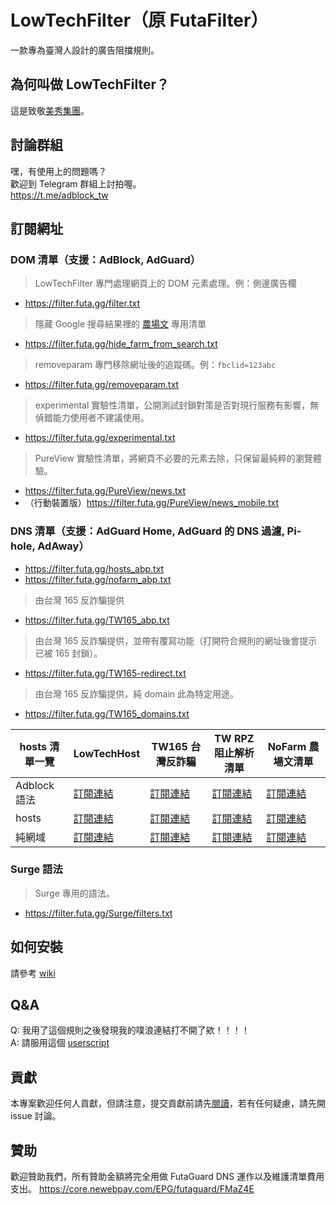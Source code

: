 # LowTechFilter（原 FutaFilter）

一款專為臺灣人設計的廣告阻擋規則。

## 為何叫做 LowTechFilter？

這是致敬[美秀集團](https://streetvoice.com/bisiugroup/)。

## 討論群組

嘿，有使用上的問題嗎？  
歡迎到 Telegram 群組上討拍喔。  
https://t.me/adblock_tw

## 訂閱網址

### DOM 清單（支援：AdBlock, AdGuard）

> LowTechFilter 專門處理網頁上的 DOM 元素處理。例：側邊廣告欄

- <https://filter.futa.gg/filter.txt>

> 隱藏 Google 搜尋結果裡的
> [農場文](https://content-farm-terminator.blogspot.com/2018/12/about-content-farm-terminator.html)
> 專用清單

- <https://filter.futa.gg/hide_farm_from_search.txt>

> removeparam 專門移除網址後的追蹤碼。例：`fbclid=123abc`

- <https://filter.futa.gg/removeparam.txt>

> experimental 實驗性清單，公開測試封鎖對策是否對現行服務有影響，無偵錯能力使用者不建議使用。

- <https://filter.futa.gg/experimental.txt>

> PureView 實驗性清單，將網頁不必要的元素去除，只保留最純粹的瀏覽體驗。

- <https://filter.futa.gg/PureView/news.txt>
- （行動裝置版）<https://filter.futa.gg/PureView/news_mobile.txt>

### DNS 清單（支援：AdGuard Home, AdGuard 的 DNS 過濾, Pi-hole, AdAway）

- <https://filter.futa.gg/hosts_abp.txt>
- <https://filter.futa.gg/nofarm_abp.txt>

> 由台灣 165 反詐騙提供

- <https://filter.futa.gg/TW165_abp.txt>

> 由台灣 165 反詐騙提供，並帶有覆寫功能（打開符合規則的網址後會提示已被 165 封鎖）。

- <https://filter.futa.gg/TW165-redirect.txt>

> 由台灣 165 反詐騙提供，純 domain 此為特定用途。

- <https://filter.futa.gg/TW165_domains.txt>

| hosts 清單一覽 | LowTechHost                                          | TW165 台灣反詐騙                                     | TW RPZ 阻止解析清單                                      | NoFarm 農場文清單                                     |
| -------------- | ---------------------------------------------------- | ---------------------------------------------------- | -------------------------------------------------------- | ----------------------------------------------------- |
| Adblock 語法            | [訂閱連結](https://filter.futa.gg/hosts_abp.txt)     | [訂閱連結](https://filter.futa.gg/TW165_abp.txt)     | [訂閱連結](https://filter.futa.gg/TWNIC-RPZ_abp.txt)     | [訂閱連結](https://filter.futa.gg/nofarm_abp.txt)     |
| hosts          | [訂閱連結](https://filter.futa.gg/hosts.txt)   | [訂閱連結](https://filter.futa.gg/TW165_hosts.txt)   | [訂閱連結](https://filter.futa.gg/TWNIC-RPZ_hosts.txt)   | [訂閱連結](https://filter.futa.gg/nofarm_hosts.txt)   |
| 純網域        | [訂閱連結](https://filter.futa.gg/hosts_domains.txt) | [訂閱連結](https://filter.futa.gg/TW165_domains.txt) | [訂閱連結](https://filter.futa.gg/TWNIC-RPZ_domains.txt) | [訂閱連結](https://filter.futa.gg/nofarm_domains.txt) |




### Surge 語法

> Surge 專用的語法。

- <https://filter.futa.gg/Surge/filters.txt>

## 如何安裝

請參考 [wiki](https://github.com/FutaGuard/FutaFilter/wiki)

## Q&A

Q: 我用了這個規則之後發現我的噗浪連結打不開了欸！！！！\
A: 請服用這個 [userscript](https://greasyfork.org/en/scripts/40884-plurk-no-redirector)

## 貢獻
本專案歡迎任何人貢獻，但請注意，提交貢獻前請先[閱讀](https://github.com/FutaGuard/LowTechFilter/wiki/%E5%A6%82%E4%BD%95%E8%B2%A2%E7%8D%BB%E6%88%96%E8%AB%8B%E6%B1%82%E6%96%B0%E5%A2%9E%E5%B0%81%E9%8E%96%E8%A6%8F%E5%89%87%EF%BC%9F)，若有任何疑慮，請先開 issue 討論。

## 贊助

歡迎贊助我們，所有贊助金額將完全用做 FutaGuard DNS 運作以及維護清單費用支出。
<https://core.newebpay.com/EPG/futaguard/FMaZ4E>
